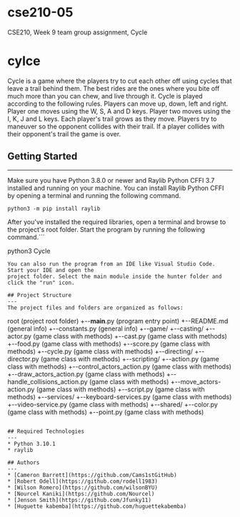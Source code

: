 # cse210-05
CSE210, Week 9 team group assignment, Cycle
# cylce
Cycle is a game where the players try to cut each other off using cycles that leave a trail behind them.
The best rides are the ones where you bite off much more than you can chew, and live through it. Cycle is played according to the following rules. Players can move up, down, left and right. Player one moves using the W, S, A and D keys. Player two moves using the I, K, J and L keys. Each player's trail grows as they move. Players try to maneuver so the opponent collides with their trail.
If a player collides with their opponent's trail the game is over.

## Getting Started
---
Make sure you have Python 3.8.0 or newer and Raylib Python CFFI 3.7 installed and running on your machine. You can install Raylib Python CFFI by opening a terminal and running the following command.
```
python3 -m pip install raylib
```
After you've installed the required libraries, open a terminal and browse to the project's root folder. Start the program by running the following command.```

python3 Cycle 
```
You can also run the program from an IDE like Visual Studio Code. Start your IDE and open the 
project folder. Select the main module inside the hunter folder and click the "run" icon.

## Project Structure
---
The project files and folders are organized as follows:
```
root                   	                (project root folder)
  +--__main__.py		                    (program entry point)
  +--README.md			                    (general info)
  +--constants.py                       (general info)
  +--game/
    +--casting/
      +--actor.py                       (game class with methods)
      +--cast.py                        (game class with methods)
      +--food.py                        (game class with methods)
      +--score.py                       (game class with methods)
      +--cycle.py                       (game class with methods)
    +--directing/
      +--director.py                    (game class with methods)
    +--scripting/
      +--action.py                      (game class with methods)
      +--control_actors_action.py       (game class with methods)
      +--draw_actors_action.py          (game class with methods)
      +--handle_collisions_action.py    (game class with methods)
      +--move_actors-action.py          (game class with methods)
      +--script.py                      (game class with methods)
    +--services/
      +--keyboard-services.py           (game class with methods)
      +--video-service.py               (game class with methods)
    +--shared/
      +--color.py                       (game class with methods)
      +--point.py                       (game class with methods)

```

## Required Technologies
---
* Python 3.10.1
* raylib

## Authors
---
* [Cameron Barrett](https://github.com/Cams1stGitHub) 
* [Robert Odell](https://github.com/rodell1983) 
* [Wilson Romero](https://github.com/wilsonBYU) 
* [Nourcel Kaniki](https://github.com/Nourcel) 
* [Jenson Smith](https://github.com/Jfunky11) 
* [Huguette kabemba](https://github.com/huguettekabemba)



